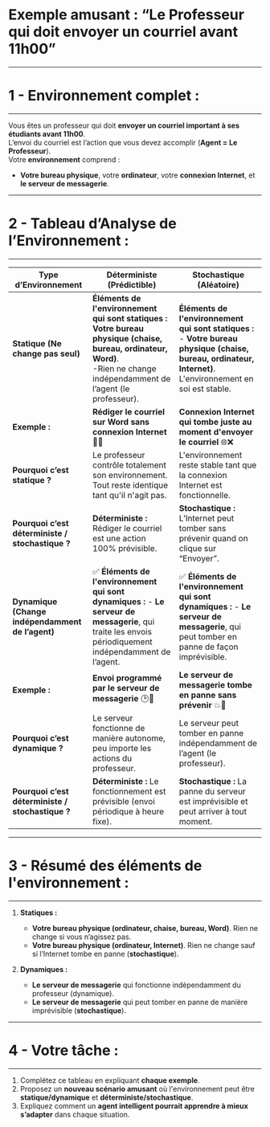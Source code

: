 # **Exemple amusant : “Le Professeur qui doit envoyer un courriel avant 11h00”** 

---
# 1 - **Environnement complet :**  
---

Vous êtes un professeur qui doit **envoyer un courriel important à ses étudiants avant 11h00**.  
L’envoi du courriel est l’action que vous devez accomplir (**Agent = Le Professeur**).  
Votre **environnement** comprend :  
- **Votre bureau physique**, votre **ordinateur**, votre **connexion Internet**, et **le serveur de messagerie**.  


---
# 2 -  **Tableau d’Analyse de l’Environnement :**  
---

| Type d’Environnement            | Déterministe (Prédictible)       | Stochastique (Aléatoire) |
|---------------------------------|----------------------------------|--------------------------|
| **Statique (Ne change pas seul)** |**Éléments de l'environnement qui sont statiques :**  **Votre bureau physique (chaise, bureau, ordinateur, Word)**.<br> -Rien ne change indépendamment de l’agent (le professeur). | **Éléments de l'environnement qui sont statiques :** - **Votre bureau physique (chaise, bureau, ordinateur, Internet)**. L'environnement en soi est stable. |
| **Exemple :** | **Rédiger le courriel sur Word sans connexion Internet** 📝💾 | **Connexion Internet qui tombe juste au moment d'envoyer le courriel** 🌐❌ |
| **Pourquoi c’est statique ?** | Le professeur contrôle totalement son environnement. Tout reste identique tant qu'il n'agit pas. | L'environnement reste stable tant que la connexion Internet est fonctionnelle. |
| **Pourquoi c’est déterministe / stochastique ?** | **Déterministe :** Rédiger le courriel est une action 100% prévisible. | **Stochastique :** L’Internet peut tomber sans prévenir quand on clique sur “Envoyer”. |
| **Dynamique (Change indépendamment de l’agent)** | ✅ **Éléments de l'environnement qui sont dynamiques :** - **Le serveur de messagerie**, qui traite les envois périodiquement indépendamment de l’agent. | ✅ **Éléments de l'environnement qui sont dynamiques :** - **Le serveur de messagerie**, qui peut tomber en panne de façon imprévisible. |
| **Exemple :** | **Envoi programmé par le serveur de messagerie** 🕑💼 | **Le serveur de messagerie tombe en panne sans prévenir** 💥📧 |
| **Pourquoi c’est dynamique ?** | Le serveur fonctionne de manière autonome, peu importe les actions du professeur. | Le serveur peut tomber en panne indépendamment de l’agent (le professeur). |
| **Pourquoi c’est déterministe / stochastique ?** | **Déterministe :** Le fonctionnement est prévisible (envoi périodique à heure fixe). | **Stochastique :** La panne du serveur est imprévisible et peut arriver à tout moment. |


---
# 3 -  **Résumé des éléments de l'environnement :** 
---

1. **Statiques :**  
   - **Votre bureau physique (ordinateur, chaise, bureau, Word)**. Rien ne change si vous n’agissez pas.
   - **Votre bureau physique (ordinateur, Internet)**. Rien ne change sauf si l’Internet tombe en panne (**stochastique**).  

2. **Dynamiques :**  
   - **Le serveur de messagerie** qui fonctionne indépendamment du professeur (dynamique).  
   - **Le serveur de messagerie** qui peut tomber en panne de manière imprévisible (**stochastique**).  

---
# 4 -  **Votre tâche :**  
---

1. Complétez ce tableau en expliquant **chaque exemple**.  
2. Proposez un **nouveau scénario amusant** où l'environnement peut être **statique/dynamique** et **déterministe/stochastique**.  
3. Expliquez comment un **agent intelligent pourrait apprendre à mieux s’adapter** dans chaque situation.  
